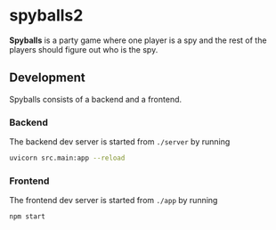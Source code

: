 # spyballs2

**Spyballs** is a party game where one player is a spy and the rest of the
players should figure out who is the spy.

## Development

Spyballs consists of a backend and a frontend.

### Backend

The backend dev server is started from `./server` by running

```sh
uvicorn src.main:app --reload
```

### Frontend

The frontend dev server is started from `./app` by running

```sh
npm start
```
